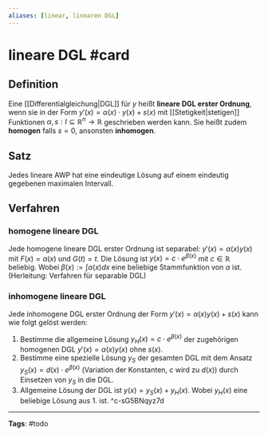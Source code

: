 ```yaml
---
aliases: [linear, linearen DGL]
---
```


# lineare DGL #card
## Definition
Eine [[Differentialgleichung|DGL]] für $y$ heißt **lineare DGL erster Ordnung**, wenn sie in der Form $y'(x) = \alpha(x) \cdot y(x) + s(x)$ mit [[Stetigkeit|stetigen]] Funktionen $\alpha , s: I \subseteq \mathbb{R}^{n} \to \mathbb{R}$ geschrieben werden kann. Sie heißt zudem **homogen** falls $s = 0$, ansonsten **inhomogen**.

## Satz
Jedes lineare AWP hat eine eindeutige Lösung auf einem eindeutig gegebenen maximalen Intervall.

## Verfahren
### homogene lineare DGL
Jede homogene lineare DGL erster Ordnung ist separabel: $y'(x) = \alpha(x) y(x)$ mit $F(x) = \alpha(x)$ und $G(t) = t$. Die Lösung ist $y(x) = c \cdot e^{\beta(x)}$ mit $c \in \mathbb{R}$ beliebig. Wobei $\beta(x) := \int \alpha(x) dx$ eine beliebige Stammfunktion von $\alpha$ ist.
(Herleitung: Verfahren für separable DGL)

### inhomogene lineare DGL
Jede inhomogene DGL erster Ordnung der Form $y'(x) = \alpha(x) y(x) + s(x)$ kann wie folgt gelöst werden:
1. Bestimme die allgemeine Lösung $y_{H}(x) = c \cdot e^{\beta(x)}$ der zugehörigen homogenen DGL $y'(x) = \alpha(x) y(x)$ ohne $s(x)$.
2. Bestimme eine spezielle Lösung $y_{S}$ der gesamten DGL mit dem Ansatz $y_{S}(x) = d(x) \cdot e^{\beta(x)}$ (Variation der Konstanten, $c$ wird zu $d(x)$) durch Einsetzen von $y_{S}$ in die DGL.
3. Allgemeine Lösung der DGL ist $y(x) = y_{S}(x) + y_{H}(x)$. Wobei $y_{H}(x)$ eine beliebige Lösung aus 1. ist.
^c-sG5BNqyz7d

---
**Tags**: #todo 